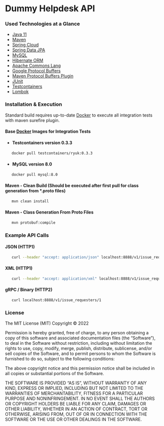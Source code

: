 # Dummy Helpdesk API

### Used Technologies at a Glance
* [Java 11](https://openjdk.java.net/projects/jdk/11/)
* [Maven](https://maven.apache.org/)
* [Spring Cloud](https://spring.io/projects/spring-cloud)
* [Spring Data JPA](https://spring.io/projects/spring-data-jpa)
* [MySQL](https://www.mysql.com/)
* [Hibernate ORM](https://hibernate.org/orm/)
* [Apache Commons Lang](https://commons.apache.org/proper/commons-lang/)
* [Google Protocol Buffers](https://developers.google.com/protocol-buffers/)
* [Maven Protocol Buffers Plugin](https://www.xolstice.org/protobuf-maven-plugin/)
* [JUnit](https://junit.org/junit5/)
* [Testcontainers](https://www.testcontainers.org/modules/databases/)
* [Lombok](https://projectlombok.org/)

### Installation & Execution
Standard build requires up-to-date [Docker](https://www.docker.com/products/docker-desktop/) to execute all integration tests with maven surefire plugin.
#### Base [Docker](https://www.docker.com/products/docker-desktop/) Images for Integration Tests
* #### Testcontainers version 0.3.3
```sh
   docker pull testcontainers/ryuk:0.3.3
```
* #### MySQL version 8.0
```sh
   docker pull mysql:8.0
```
#### Maven - Clean Build (Should be executed after first pull for class generation from *.proto files)
```sh
   mvn clean install
```
#### Maven - Class Generation From Proto Files
```sh
   mvn protobuf:compile
```
### Example API Calls
#### JSON (HTTP1)
```sh
   curl --header "accept: application/json" localhost:8888/v1/issue_requesters/1
```
#### XML (HTTP1)
```sh
   curl --header "accept: application/xml" localhost:8888/v1/issue_requesters/1
```
#### gRPC / Binary (HTTP2)
```sh
   curl localhost:8888/v1/issue_requesters/1
```

### License
The MIT License (MIT)
Copyright © 2022

Permission is hereby granted, free of charge, to any person obtaining a copy of this software and associated documentation files (the “Software”), to deal in the Software without restriction, including without limitation the rights to use, copy, modify, merge, publish, distribute, sublicense, and/or sell copies of the Software, and to permit persons to whom the Software is furnished to do so, subject to the following conditions:

The above copyright notice and this permission notice shall be included in all copies or substantial portions of the Software.

THE SOFTWARE IS PROVIDED “AS IS”, WITHOUT WARRANTY OF ANY KIND, EXPRESS OR IMPLIED, INCLUDING BUT NOT LIMITED TO THE WARRANTIES OF MERCHANTABILITY, FITNESS FOR A PARTICULAR PURPOSE AND NONINFRINGEMENT. IN NO EVENT SHALL THE AUTHORS OR COPYRIGHT HOLDERS BE LIABLE FOR ANY CLAIM, DAMAGES OR OTHER LIABILITY, WHETHER IN AN ACTION OF CONTRACT, TORT OR OTHERWISE, ARISING FROM, OUT OF OR IN CONNECTION WITH THE SOFTWARE OR THE USE OR OTHER DEALINGS IN THE SOFTWARE.



